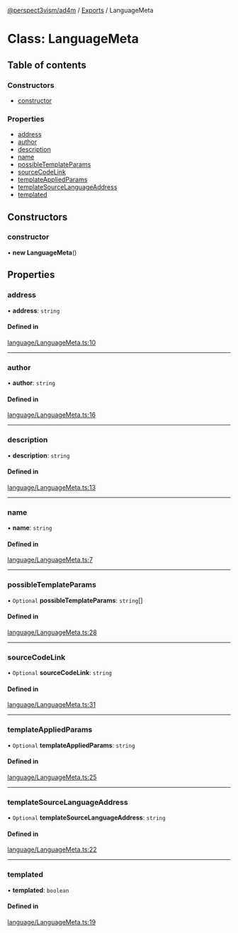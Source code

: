 [@perspect3vism/ad4m](../README.md) / [Exports](../modules.md) / LanguageMeta

# Class: LanguageMeta

## Table of contents

### Constructors

- [constructor](LanguageMeta.md#constructor)

### Properties

- [address](LanguageMeta.md#address)
- [author](LanguageMeta.md#author)
- [description](LanguageMeta.md#description)
- [name](LanguageMeta.md#name)
- [possibleTemplateParams](LanguageMeta.md#possibletemplateparams)
- [sourceCodeLink](LanguageMeta.md#sourcecodelink)
- [templateAppliedParams](LanguageMeta.md#templateappliedparams)
- [templateSourceLanguageAddress](LanguageMeta.md#templatesourcelanguageaddress)
- [templated](LanguageMeta.md#templated)

## Constructors

### constructor

• **new LanguageMeta**()

## Properties

### address

• **address**: `string`

#### Defined in

[language/LanguageMeta.ts:10](https://github.com/perspect3vism/ad4m/blob/0f993b76/core/src/language/LanguageMeta.ts#L10)

___

### author

• **author**: `string`

#### Defined in

[language/LanguageMeta.ts:16](https://github.com/perspect3vism/ad4m/blob/0f993b76/core/src/language/LanguageMeta.ts#L16)

___

### description

• **description**: `string`

#### Defined in

[language/LanguageMeta.ts:13](https://github.com/perspect3vism/ad4m/blob/0f993b76/core/src/language/LanguageMeta.ts#L13)

___

### name

• **name**: `string`

#### Defined in

[language/LanguageMeta.ts:7](https://github.com/perspect3vism/ad4m/blob/0f993b76/core/src/language/LanguageMeta.ts#L7)

___

### possibleTemplateParams

• `Optional` **possibleTemplateParams**: `string`[]

#### Defined in

[language/LanguageMeta.ts:28](https://github.com/perspect3vism/ad4m/blob/0f993b76/core/src/language/LanguageMeta.ts#L28)

___

### sourceCodeLink

• `Optional` **sourceCodeLink**: `string`

#### Defined in

[language/LanguageMeta.ts:31](https://github.com/perspect3vism/ad4m/blob/0f993b76/core/src/language/LanguageMeta.ts#L31)

___

### templateAppliedParams

• `Optional` **templateAppliedParams**: `string`

#### Defined in

[language/LanguageMeta.ts:25](https://github.com/perspect3vism/ad4m/blob/0f993b76/core/src/language/LanguageMeta.ts#L25)

___

### templateSourceLanguageAddress

• `Optional` **templateSourceLanguageAddress**: `string`

#### Defined in

[language/LanguageMeta.ts:22](https://github.com/perspect3vism/ad4m/blob/0f993b76/core/src/language/LanguageMeta.ts#L22)

___

### templated

• **templated**: `boolean`

#### Defined in

[language/LanguageMeta.ts:19](https://github.com/perspect3vism/ad4m/blob/0f993b76/core/src/language/LanguageMeta.ts#L19)
